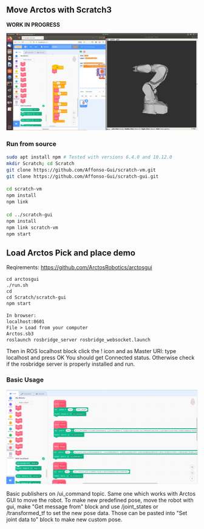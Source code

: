 ## Move Arctos with Scratch3


**WORK IN PROGRESS**

![scratch3-ros](https://github.com/ArctosRobotics/scratch3-ros/blob/master/Arctos%20ROS%20Scratch.jpg)

### Run from source

```bash
sudo apt install npm # Tested with versions 6.4.0 and 10.12.0
mkdir Scratch; cd Scratch
git clone https://github.com/Affonso-Gui/scratch-vm.git
git clone https://github.com/Affonso-Gui/scratch-gui.git

cd scratch-vm
npm install
npm link

cd ../scratch-gui
npm install
npm link scratch-vm
npm start
```

## Load Arctos Pick and place demo 

Reqirements: https://github.com/ArctosRobotics/arctosgui

```
cd arctosgui 
./run.sh 
cd
cd Scratch/scratch-gui 
npm start 

In browser:
localhost:8601
File > Load from your computer
Arctos.sb3
roslaunch rosbridge_server rosbridge_websocket.launch
```
Then in ROS localhost block click the ! icon and as Master URI: type localhost and press OK 
You should get Connected status. Otherwise check if the rosbridge server is properly installed and run. 



### Basic Usage
![scratch3-ros](https://github.com/ArctosRobotics/scratch3-ros/blob/master/Scratch%20blocks.jpg)

Basic publishers on /ui_command topic. Same one which works with Arctos GUI to move the robot. 
To make new predefined pose, move the robot with gui, make "Get message from" block and use /joint_states or /transformed_tf 
to set the new pose data. Those can be pasted into "Set joint data to" block to make new custom pose. 

